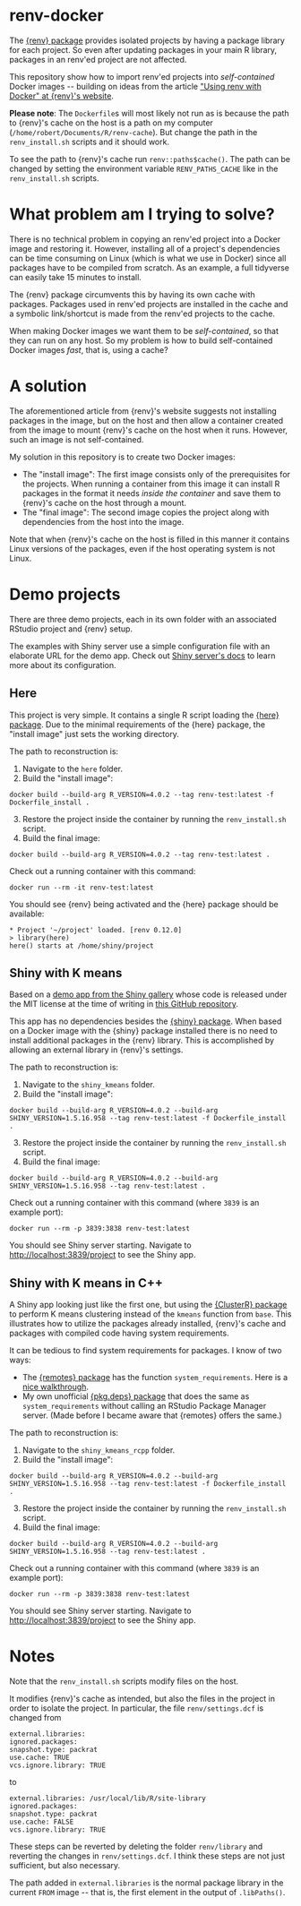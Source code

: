 renv-docker
===========

The [{renv} package](https://rstudio.github.io/renv) provides isolated projects by having a package library for each project.
So even after updating packages in your main R library, packages in an renv'ed project are not affected.

This repository show how to import renv'ed projects into *self-contained* Docker images -- building on ideas from the article ["Using renv with Docker" at {renv}'s website](https://rstudio.github.io/renv/articles/docker.html).

**Please note**: The `Dockerfile`s will most likely not run as is because the path to {renv}'s cache on the host is a path on my computer (`/home/robert/Documents/R/renv-cache`).
But change the path in the `renv_install.sh` scripts and it should work.

To see the path to {renv}'s cache run `renv::paths$cache()`.
The path can be changed by setting the environment variable `RENV_PATHS_CACHE` like in the `renv_install.sh` scripts.


# What problem am I trying to solve?

There is no technical problem in copying an renv'ed project into a Docker image and restoring it.
However, installing all of a project's dependencies can be time consuming on Linux (which is what we use in Docker) since all packages have to be compiled from scratch.
As an example, a full tidyverse can easily take 15 minutes to install.

The {renv} package circumvents this by having its own cache with packages.
Packages used in renv'ed projects are installed in the cache and a symbolic link/shortcut is made from the renv'ed projects to the cache.

When making Docker images we want them to be *self-contained*, so that they can run on any host.
So my problem is how to build self-contained Docker images *fast*, that is, using a cache?


# A solution

The aforementioned article from {renv}'s website suggests not installing packages in the image, but on the host and then allow a container created from the image to mount {renv}'s cache on the host when it runs.
However, such an image is not self-contained.

My solution in this repository is to create two Docker images: 

- The "install image": The first image consists only of the prerequisites for the projects. When running a container from this image it can install R packages in the format it needs *inside the container* and save them to {renv}'s cache on the host through a mount.
- The "final image": The second image copies the project along with dependencies from the host into the image.

Note that when {renv}'s cache on the host is filled in this manner it contains Linux versions of the packages, even if the host operating system is not Linux.


# Demo projects

There are three demo projects, each in its own folder with an associated RStudio project and {renv} setup.

The examples with Shiny server use a simple configuration file with an elaborate URL for the demo app.
Check out [Shiny server's docs](https://docs.rstudio.com/shiny-server) to learn more about its configuration.


## Here

This project is very simple.
It contains a single R script loading the [{here} package](https://cran.r-project.org/package=here).
Due to the minimal requirements of the {here} package, the "install image" just sets the working directory.

The path to reconstruction is:

1. Navigate to the `here` folder.
2. Build the "install image":

```
docker build --build-arg R_VERSION=4.0.2 --tag renv-test:latest -f Dockerfile_install .
```

3. Restore the project inside the container by running the `renv_install.sh` script.
4. Build the final image:

```
docker build --build-arg R_VERSION=4.0.2 --tag renv-test:latest .
```

Check out a running container with this command:

```
docker run --rm -it renv-test:latest
```

You should see {renv} being activated and the {here} package should be available:

```
* Project '~/project' loaded. [renv 0.12.0]
> library(here)
here() starts at /home/shiny/project
```


## Shiny with K means

Based on a [demo app from the Shiny gallery](https://shiny.rstudio.com/gallery/kmeans-example.html) whose code is released under the MIT license at the time of writing in [this GitHub repository](https://github.com/rstudio/shiny-examples).

This app has no dependencies besides the [{shiny} package](https://cran.r-project.org/package=shiny).
When based on a Docker image with the {shiny} package installed there is no need to install additional packages in the {renv} library.
This is accomplished by allowing an external library in {renv}'s settings.

The path to reconstruction is:

1. Navigate to the `shiny_kmeans` folder.
2. Build the "install image":

```
docker build --build-arg R_VERSION=4.0.2 --build-arg SHINY_VERSION=1.5.16.958 --tag renv-test:latest -f Dockerfile_install .
```

3. Restore the project inside the container by running the `renv_install.sh` script.
4. Build the final image:

```
docker build --build-arg R_VERSION=4.0.2 --build-arg SHINY_VERSION=1.5.16.958 --tag renv-test:latest .
```

Check out a running container with this command (where `3839` is an example port):

```
docker run --rm -p 3839:3838 renv-test:latest
```

You should see Shiny server starting. 
Navigate to <http://localhost:3839/project> to see the Shiny app.


## Shiny with K means in C++

A Shiny app looking just like the first one, but using the [{ClusterR} package](https://cran.r-project.org/package=ClusterR) to perform K means clustering instead of the `kmeans` function from `base`.
This illustrates how to utilize the packages already installed, {renv}'s cache and packages with compiled code having system requirements.

It can be tedious to find system requirements for packages.
I know of two ways:

* The [{remotes} package](https://remotes.r-lib.org) has the function `system_requirements`. Here is a [nice walkthrough](https://mdneuzerling.com/post/determining-system-dependencies-for-r-projects).
* My own unofficial [{pkg.deps} package](https://github.com/robertdj/pkg.deps) that does the same as `system_requirements` without calling an RStudio Package Manager server. (Made before I became aware that {remotes} offers the same.)

The path to reconstruction is:

1. Navigate to the `shiny_kmeans_rcpp` folder.
2. Build the "install image":

```
docker build --build-arg R_VERSION=4.0.2 --build-arg SHINY_VERSION=1.5.16.958 --tag renv-test:latest -f Dockerfile_install .
```

3. Restore the project inside the container by running the `renv_install.sh` script.
4. Build the final image:

```
docker build --build-arg R_VERSION=4.0.2 --build-arg SHINY_VERSION=1.5.16.958 --tag renv-test:latest .
```

Check out a running container with this command (where `3839` is an example port):

```
docker run --rm -p 3839:3838 renv-test:latest
```

You should see Shiny server starting. 
Navigate to <http://localhost:3839/project> to see the Shiny app.


# Notes

Note that the `renv_install.sh` scripts modify files on the host.

It modifies {renv}'s cache as intended, but also the files in the project in order to isolate the project.
In particular, the file `renv/settings.dcf` is changed from

```
external.libraries:
ignored.packages:
snapshot.type: packrat
use.cache: TRUE
vcs.ignore.library: TRUE
```

to

```
external.libraries: /usr/local/lib/R/site-library
ignored.packages:
snapshot.type: packrat
use.cache: FALSE
vcs.ignore.library: TRUE
```

These steps can be reverted by deleting the folder `renv/library` and reverting the changes in `renv/settings.dcf`.
I think these steps are not just sufficient, but also necessary.

The path added in `external.libraries` is the normal package library in the current `FROM` image -- that is, the first element in the output of `.libPaths()`.

